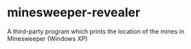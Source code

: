 # minesweeper-revealer
A third-party program which prints the location of the mines in Minesweeper (Windows XP)
